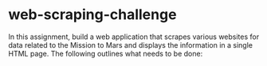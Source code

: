 # web-scraping-challenge
In this assignment, build a web application that scrapes various websites for data related to the Mission to Mars and displays the information in a single HTML page. The following outlines what needs to be done:
